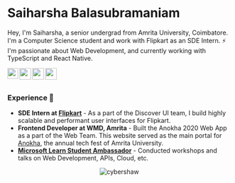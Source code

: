 # Saiharsha Balasubramaniam

Hey, I'm Saiharsha, a senior undergrad from Amrita University, Coimbatore. I'm a Computer Science student and work with Flipkart as an SDE Intern. ⚡ <br />
I'm passionate about Web Development, and currently working with TypeScript and React Native.

<a href="https://www.linkedin.com/in/saiharshab/">
  <img align="left" width="24px" src="https://cdn.jsdelivr.net/npm/simple-icons@v3/icons/linkedin.svg"  />
</a>
<a href="https://twitter.com/saiharsha_b">
  <img align="left" width="26px" src="https://cdn.jsdelivr.net/npm/simple-icons@v3/icons/twitter.svg" />
</a>
<a href="mailto:saibalsu@gmail.com">
  <img align="left" width="26px" src="https://cdn.jsdelivr.net/npm/simple-icons@v3/icons/gmail.svg" />
</a>
<a href="https://medium.com/@cyberShaw">
  <img align="left" width="26px" src="https://cdn.jsdelivr.net/npm/simple-icons@v3/icons/medium.svg" />
</a>

<br />
<br />

### Experience 🚀
- **SDE Intern at [Flipkart](https://tech.flipkart.com/)** - As a part of the Discover UI team, I build highly scalable and performant user interfaces for Flipkart.
- **Frontend Developer at WMD, Amrita** - Built the Anokha 2020 Web App as a part of the Web Team. This website served as the main portal for [Anokha](https://anokha.amrita.edu/), the annual tech fest of Amrita University.
- **[Microsoft Learn Student Ambassador](https://studentambassadors.microsoft.com)** - Conducted workshops and talks on Web Development, APIs, Cloud, etc.

<p align="center"> <img src="https://komarev.com/ghpvc/?username=cybershaw" alt="cybershaw" /> </p>